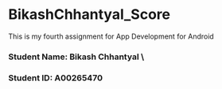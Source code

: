 # BikashChhantyal_Score
This is my fourth assignment for App Development for Android

### Student Name: Bikash Chhantyal \
### Student ID: A00265470